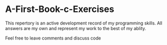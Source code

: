 # A-First-Book-c-Exercises



This repertory is an active development record of my programming skills. All answers are my own and represent my work to the best of my ablity.

Feel free to leave comments and discuss code 
